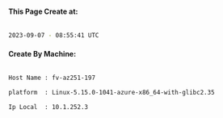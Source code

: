 
   
#### This Page Create at:

```bash

2023-09-07 - 08:55:41 UTC

```

#### Create By Machine:

```bash

Host Name : fv-az251-197

platform  : Linux-5.15.0-1041-azure-x86_64-with-glibc2.35

Ip Local  : 10.1.252.3

```

